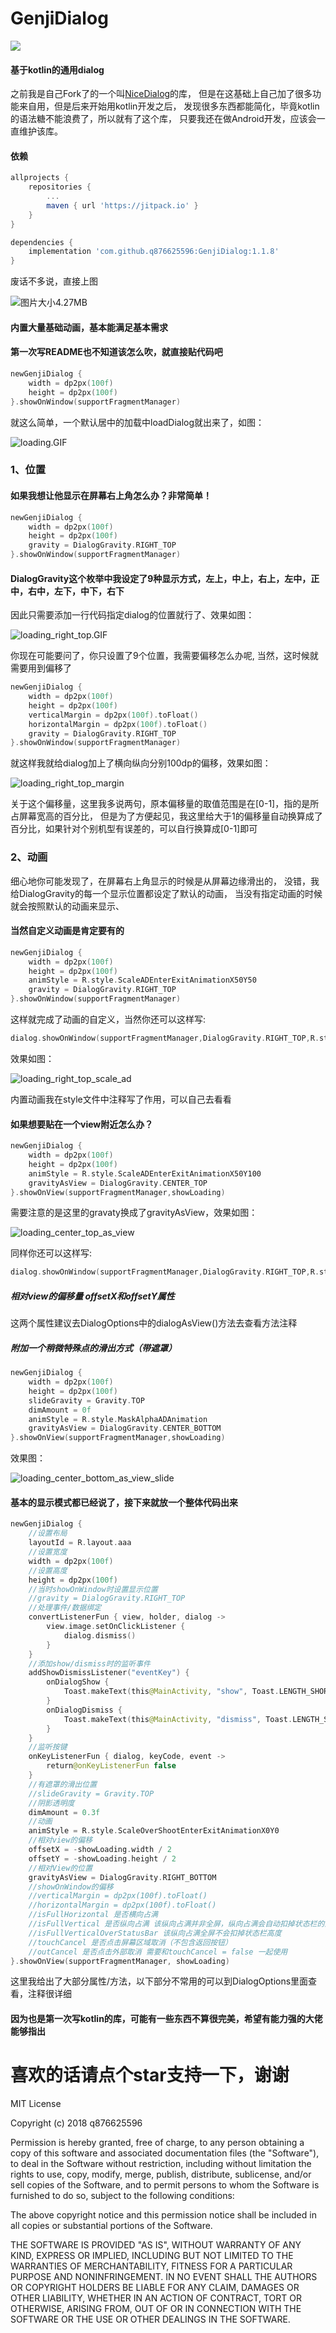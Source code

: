 # GenjiDialog

[![](https://jitpack.io/v/q876625596/GenjiDialog.svg)](https://jitpack.io/#q876625596/GenjiDialog)

#### 基于kotlin的通用dialog


之前我是自己Fork了的一个叫[NiceDialog](https://github.com/SheHuan/NiceDialog)的库，
但是在这基础上自己加了很多功能来自用，但是后来开始用kotlin开发之后，
发现很多东西都能简化，毕竟kotlin的语法糖不能浪费了，所以就有了这个库，
只要我还在做Android开发，应该会一直维护该库。

#### 依赖

``` groovy
allprojects {
	repositories {
		...
		maven { url 'https://jitpack.io' }
	}
}
```

``` groovy
dependencies {
    implementation 'com.github.q876625596:GenjiDialog:1.1.8'
}
```
废话不多说，直接上图

![图片大小4.27MB](image/need_healing_compress.GIF)

#### 内置大量基础动画，基本能满足基本需求

#### 第一次写README也不知道该怎么吹，就直接贴代码吧

``` kotlin
newGenjiDialog {
    width = dp2px(100f)
    height = dp2px(100f)
}.showOnWindow(supportFragmentManager)
```

就这么简单，一个默认居中的加载中loadDialog就出来了，如图：

![loading.GIF](image/loading.gif)

### 1、位置

#### 如果我想让他显示在屏幕右上角怎么办？非常简单！

``` kotlin
newGenjiDialog {
    width = dp2px(100f)
    height = dp2px(100f)
    gravity = DialogGravity.RIGHT_TOP
}.showOnWindow(supportFragmentManager)
```
#### DialogGravity这个枚举中我设定了9种显示方式，左上，中上，右上，左中，正中，右中，左下，中下，右下
因此只需要添加一行代码指定dialog的位置就行了、效果如图：

![loading_right_top.GIF](image/loading_right_top.gif)

你现在可能要问了，你只设置了9个位置，我需要偏移怎么办呢,
当然，这时候就需要用到偏移了

``` kotlin
newGenjiDialog {
    width = dp2px(100f)
    height = dp2px(100f)
    verticalMargin = dp2px(100f).toFloat()
    horizontalMargin = dp2px(100f).toFloat()
    gravity = DialogGravity.RIGHT_TOP
}.showOnWindow(supportFragmentManager)
```

就这样我就给dialog加上了横向纵向分别100dp的偏移，效果如图：

![loading_right_top_margin](image/loading_right_top_margin.gif)

关于这个偏移量，这里我多说两句，原本偏移量的取值范围是在[0-1]，指的是所占屏幕宽高的百分比，
但是为了方便起见，我这里给大于1的偏移量自动换算成了百分比，如果针对个别机型有误差的，可以自行换算成[0-1]即可

### 2、动画

细心地你可能发现了，在屏幕右上角显示的时候是从屏幕边缘滑出的，
没错，我给DialogGravity的每一个显示位置都设定了默认的动画，
当没有指定动画的时候就会按照默认的动画来显示、

#### 当然自定义动画是肯定要有的
``` kotlin
newGenjiDialog {
    width = dp2px(100f)
    height = dp2px(100f)
    animStyle = R.style.ScaleADEnterExitAnimationX50Y50
    gravity = DialogGravity.RIGHT_TOP
}.showOnWindow(supportFragmentManager)
```

这样就完成了动画的自定义，当然你还可以这样写:
``` kotlin
dialog.showOnWindow(supportFragmentManager,DialogGravity.RIGHT_TOP,R.style.ScaleADEnterExitAnimationX50Y50)
```

效果如图：

![loading_right_top_scale_ad](image/loading_right_top_scale_ad.gif)

内置动画我在style文件中注释写了作用，可以自己去看看

#### 如果想要贴在一个view附近怎么办？

``` kotlin
newGenjiDialog {
    width = dp2px(100f)
    height = dp2px(100f)
    animStyle = R.style.ScaleADEnterExitAnimationX50Y100
    gravityAsView = DialogGravity.CENTER_TOP
}.showOnView(supportFragmentManager,showLoading)
```

需要注意的是这里的gravaty换成了gravityAsView，效果如图：

![loading_center_top_as_view](image/loading_center_top_as_view.gif)

同样你还可以这样写:
``` kotlin
dialog.showOnWindow(supportFragmentManager,DialogGravity.RIGHT_TOP,R.style.ScaleADEnterExitAnimationX50Y50)
```

##### 相对view的偏移量 offsetX和offsetY属性
这两个属性建议去DialogOptions中的dialogAsView()方法去查看方法注释


##### 附加一个稍微特殊点的滑出方式（带遮罩）
``` kotlin
newGenjiDialog {
    width = dp2px(100f)
    height = dp2px(100f)
    slideGravity = Gravity.TOP
    dimAmount = 0f
    animStyle = R.style.MaskAlphaADAnimation
    gravityAsView = DialogGravity.CENTER_BOTTOM
}.showOnView(supportFragmentManager,showLoading)
```

效果图：

![loading_center_bottom_as_view_slide](image/loading_center_bottom_as_view_slide.gif)


#### 基本的显示模式都已经说了，接下来就放一个整体代码出来

``` kotlin
newGenjiDialog {
    //设置布局
    layoutId = R.layout.aaa
    //设置宽度
    width = dp2px(100f)
    //设置高度
    height = dp2px(100f)
    //当时showOnWindow时设置显示位置
    //gravity = DialogGravity.RIGHT_TOP
    //处理事件/数据绑定
    convertListenerFun { view, holder, dialog ->
        view.image.setOnClickListener {
            dialog.dismiss()
        }
    }
    //添加show/dismiss时的监听事件
    addShowDismissListener("eventKey") {
        onDialogShow {
            Toast.makeText(this@MainActivity, "show", Toast.LENGTH_SHORT).show()
        }
        onDialogDismiss {
            Toast.makeText(this@MainActivity, "dismiss", Toast.LENGTH_SHORT).show()
        }
    }
    //监听按键
    onKeyListenerFun { dialog, keyCode, event ->
        return@onKeyListenerFun false
    }
    //有遮罩的滑出位置
    //slideGravity = Gravity.TOP
    //阴影透明度
    dimAmount = 0.3f
    //动画
    animStyle = R.style.ScaleOverShootEnterExitAnimationX0Y0
    //相对view的偏移
    offsetX = -showLoading.width / 2
    offsetY = -showLoading.height / 2
    //相对View的位置
    gravityAsView = DialogGravity.RIGHT_BOTTOM
    //showOnWindow的偏移
    //verticalMargin = dp2px(100f).toFloat()
    //horizontalMargin = dp2px(100f).toFloat()
    //isFullHorizontal 是否横向占满
    //isFullVertical 是否纵向占满 该纵向占满并非全屏，纵向占满会自动扣掉状态栏的高度
    //isFullVerticalOverStatusBar 该纵向占满全屏不会扣掉状态栏高度
    //touchCancel 是否点击屏幕区域取消（不包含返回按钮）
    //outCancel 是否点击外部取消 需要和touchCancel = false 一起使用
}.showOnView(supportFragmentManager, showLoading)
```


这里我给出了大部分属性/方法，以下部分不常用的可以到DialogOptions里面查看，注释很详细

#### 因为也是第一次写kotlin的库，可能有一些东西不算很完美，希望有能力强的大佬能够指出

# 喜欢的话请点个star支持一下，谢谢


MIT License

Copyright (c) 2018 q876625596

Permission is hereby granted, free of charge, to any person obtaining a copy
of this software and associated documentation files (the "Software"), to deal
in the Software without restriction, including without limitation the rights
to use, copy, modify, merge, publish, distribute, sublicense, and/or sell
copies of the Software, and to permit persons to whom the Software is
furnished to do so, subject to the following conditions:

The above copyright notice and this permission notice shall be included in all
copies or substantial portions of the Software.

THE SOFTWARE IS PROVIDED "AS IS", WITHOUT WARRANTY OF ANY KIND, EXPRESS OR
IMPLIED, INCLUDING BUT NOT LIMITED TO THE WARRANTIES OF MERCHANTABILITY,
FITNESS FOR A PARTICULAR PURPOSE AND NONINFRINGEMENT. IN NO EVENT SHALL THE
AUTHORS OR COPYRIGHT HOLDERS BE LIABLE FOR ANY CLAIM, DAMAGES OR OTHER
LIABILITY, WHETHER IN AN ACTION OF CONTRACT, TORT OR OTHERWISE, ARISING FROM,
OUT OF OR IN CONNECTION WITH THE SOFTWARE OR THE USE OR OTHER DEALINGS IN THE
SOFTWARE.